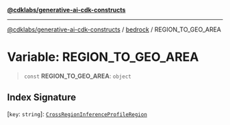 [**@cdklabs/generative-ai-cdk-constructs**](../../../../README.md)

***

[@cdklabs/generative-ai-cdk-constructs](../../../../README.md) / [bedrock](../README.md) / REGION\_TO\_GEO\_AREA

# Variable: REGION\_TO\_GEO\_AREA

> `const` **REGION\_TO\_GEO\_AREA**: `object`

## Index Signature

\[`key`: `string`\]: [`CrossRegionInferenceProfileRegion`](../enumerations/CrossRegionInferenceProfileRegion.md)
